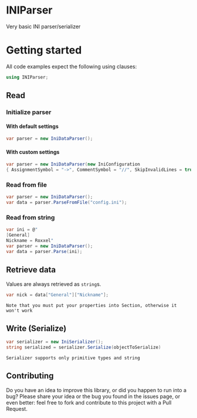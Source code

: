 # INIParser
Very basic INI parser/serializer

# Getting started
All code examples expect the following using clauses:

```csharp
using INIParser;
```

## Read

### Initialize parser

#### With default settings
```csharp
var parser = new IniDataParser();
```
#### With custom settings
```csharp
var parser = new IniDataParser(new IniConfiguration
{ AssignmentSymbol = "->", CommentSymbol = "//", SkipInvalidLines = true });
```

### Read from file
```csharp
var parser = new IniDataParser();
var data = parser.ParseFromFile("config.ini");
```
### Read from string
```csharp
var ini = @"
[General]
Nickname = Roxxel"
var parser = new IniDataParser();
var data = parser.Parse(ini);
```


## Retrieve data
Values are always retrieved as `string`s.
```csharp
var nick = data["General"]["Nickname"];
```

`Note that you must put your properties into Section, otherwise it won't work`

## Write (Serialize)

```csharp
var serializer = new IniSerializer();
string serialized = serializer.Serialize(objectToSerialize)
```
`Serializer supports only primitive types and string`

## Contributing
Do you have an idea to improve this library, or did you happen to run into a bug? Please share your idea or the bug you found in the issues page, or even better: feel free to fork and contribute to this project with a Pull Request.
